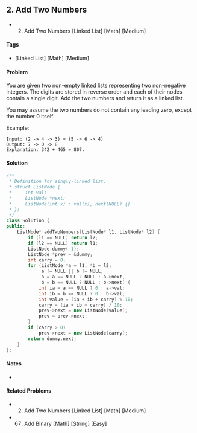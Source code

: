 ## 2. Add Two Numbers
- 2. Add Two Numbers [Linked List] [Math] [Medium]

#### Tags
- [Linked List] [Math] [Medium]

#### Problem
You are given two non-empty linked lists representing two non-negative integers. The digits are stored in reverse order and each of their nodes contain a single digit. Add the two numbers and return it as a linked list.

You may assume the two numbers do not contain any leading zero, except the number 0 itself.

Example:

    Input: (2 -> 4 -> 3) + (5 -> 6 -> 4)
    Output: 7 -> 0 -> 8
    Explanation: 342 + 465 = 807.

#### Solution
``` C++
/**
 * Definition for singly-linked list.
 * struct ListNode {
 *     int val;
 *     ListNode *next;
 *     ListNode(int x) : val(x), next(NULL) {}
 * };
 */
class Solution {
public:
    ListNode* addTwoNumbers(ListNode* l1, ListNode* l2) {
        if (l1 == NULL) return l2;
        if (l2 == NULL) return l1;
        ListNode dummy(-1);
        ListNode *prev = &dummy;
        int carry = 0;
        for (ListNode *a = l1, *b = l2; 
             a != NULL || b != NULL;
             a = a == NULL ? NULL : a->next, 
             b = b == NULL ? NULL : b->next) {
            int ia = a == NULL ? 0 : a->val;
            int ib = b == NULL ? 0 : b->val;
            int value = (ia + ib + carry) % 10;
            carry = (ia + ib + carry) / 10;
            prev->next = new ListNode(value);
            prev = prev->next;
        }
        if (carry > 0)
            prev->next = new ListNode(carry);
        return dummy.next;
    }
};
```

#### Notes
- 

#### Related Problems
- 2. Add Two Numbers [Linked List] [Math] [Medium]
- 67. Add Binary [Math] [String] [Easy]
